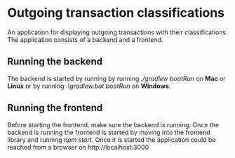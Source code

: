 # Outgoing transaction classifications
An application for displaying outgoing transactions with their classifications.
The application consists of a backend and a frontend.

## Running the backend
The backend is started by running by running *./gradlew bootRun* on **Mac** or **Linux**
or by running *.\gradlew.bat bootRun* on **Windows**. 

## Running the frontend
Before starting the frontend, make sure the backend is running.
Once the backend is running the frontend is started by moving into the frontend library 
and running *npm start*. Once it is started the application could be reached 
from a browser on http://localhost:3000
